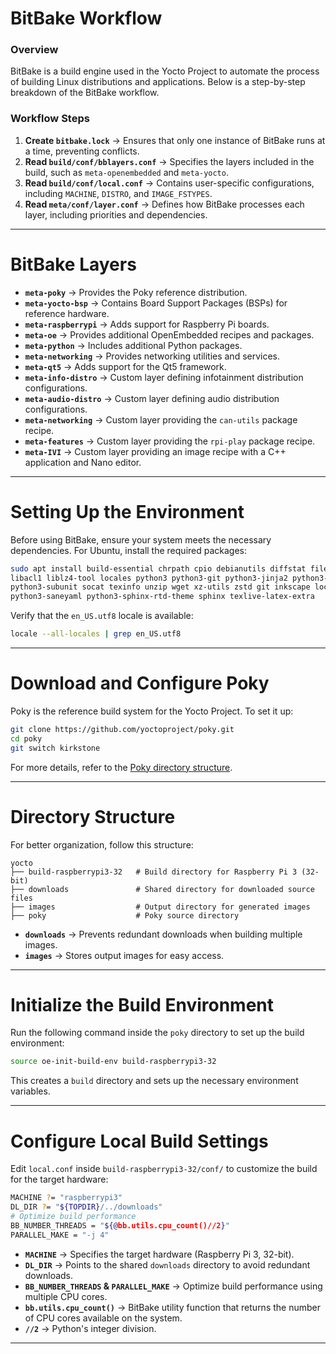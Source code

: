 # BitBake Workflow
### Overview
BitBake is a build engine used in the Yocto Project to automate the process of building Linux distributions and applications. Below is a step-by-step breakdown of the BitBake workflow.
### Workflow Steps
1. **Create `bitbake.lock`** → Ensures that only one instance of BitBake runs at a time, preventing conflicts.  
2. **Read `build/conf/bblayers.conf`** → Specifies the layers included in the build, such as `meta-openembedded` and `meta-yocto`.  
3. **Read `build/conf/local.conf`** → Contains user-specific configurations, including `MACHINE`, `DISTRO`, and `IMAGE_FSTYPES`.  
4. **Read `meta/conf/layer.conf`** → Defines how BitBake processes each layer, including priorities and dependencies.  

---

# BitBake Layers
- **`meta-poky`** → Provides the Poky reference distribution.  
- **`meta-yocto-bsp`** → Contains Board Support Packages (BSPs) for reference hardware.  
- **`meta-raspberrypi`** → Adds support for Raspberry Pi boards.  
- **`meta-oe`** → Provides additional OpenEmbedded recipes and packages.  
- **`meta-python`** → Includes additional Python packages.  
- **`meta-networking`** → Provides networking utilities and services.  
- **`meta-qt5`** → Adds support for the Qt5 framework.  
- **`meta-info-distro`** → Custom layer defining infotainment distribution configurations.  
- **`meta-audio-distro`** → Custom layer defining audio distribution configurations.  
- **`meta-networking`** → Custom layer providing the `can-utils` package recipe.  
- **`meta-features`** → Custom layer providing the `rpi-play` package recipe.  
- **`meta-IVI`** → Custom layer providing an image recipe with a C++ application and Nano editor.  

---

# Setting Up the Environment  
Before using BitBake, ensure your system meets the necessary dependencies. For Ubuntu, install the required packages:  
```bash
sudo apt install build-essential chrpath cpio debianutils diffstat file gawk gcc git iputils-ping \
libacl1 liblz4-tool locales python3 python3-git python3-jinja2 python3-pexpect python3-pip \
python3-subunit socat texinfo unzip wget xz-utils zstd git inkscape locales make \
python3-saneyaml python3-sphinx-rtd-theme sphinx texlive-latex-extra
```  
Verify that the `en_US.utf8` locale is available:  
```bash
locale --all-locales | grep en_US.utf8
```  

---

# Download and Configure Poky  
Poky is the reference build system for the Yocto Project. To set it up:  
```bash
git clone https://github.com/yoctoproject/poky.git
cd poky
git switch kirkstone
```  
For more details, refer to the [Poky directory structure](https://docs.yoctoproject.org/4.0.25/ref-manual/structure.html#source-directory-structure).  

---

# Directory Structure  
For better organization, follow this structure:  
```
yocto
├── build-raspberrypi3-32   # Build directory for Raspberry Pi 3 (32-bit)
├── downloads               # Shared directory for downloaded source files
├── images                  # Output directory for generated images
├── poky                    # Poky source directory
```
- **`downloads`** → Prevents redundant downloads when building multiple images.  
- **`images`** → Stores output images for easy access.  

---

# Initialize the Build Environment  
Run the following command inside the `poky` directory to set up the build environment:  
```bash
source oe-init-build-env build-raspberrypi3-32
```
This creates a `build` directory and sets up the necessary environment variables.  

---

# Configure Local Build Settings  
Edit `local.conf` inside `build-raspberrypi3-32/conf/` to customize the build for the target hardware:  
```bash
MACHINE ?= "raspberrypi3"
DL_DIR ?= "${TOPDIR}/../downloads"
# Optimize build performance
BB_NUMBER_THREADS = "${@bb.utils.cpu_count()//2}"
PARALLEL_MAKE = "-j 4"
```
- **`MACHINE`** → Specifies the target hardware (Raspberry Pi 3, 32-bit).  
- **`DL_DIR`** → Points to the shared `downloads` directory to avoid redundant downloads.  
- **`BB_NUMBER_THREADS` & `PARALLEL_MAKE`** → Optimize build performance using multiple CPU cores.  
- **`bb.utils.cpu_count()`** → BitBake utility function that returns the number of CPU cores available on the system.  
- **`//2`** → Python's integer division.  

---
